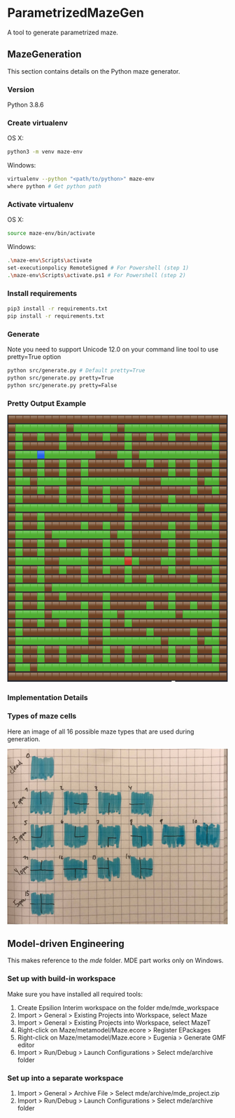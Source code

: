 # ParametrizedMazeGen

A tool to generate parametrized maze.

## MazeGeneration

This section contains details on the Python maze generator.

### Version

Python 3.8.6

### Create virtualenv

OS X:

```bash
python3 -m venv maze-env
```

Windows:

```bash
virtualenv --python "<path/to/python>" maze-env
where python # Get python path
```

### Activate virtualenv

OS X:

```bash
source maze-env/bin/activate
```

Windows:

```bash
.\maze-env\Scripts\activate
set-executionpolicy RemoteSigned # For Powershell (step 1)
.\maze-env\Scripts\activate.ps1 # For Powershell (step 2)
```

### Install requirements

```bash
pip3 install -r requirements.txt
pip install -r requirements.txt
```

### Generate

Note you need to support Unicode 12.0 on your command line tool to use pretty=True option

```bash
python src/generate.py # Default pretty=True
python src/generate.py pretty=True
python src/generate.py pretty=False
```

### Pretty Output Example

![alt text](doc/pretty_output.png "Output")

### Implementation Details

### Types of maze cells

Here an image of all 16 possible maze types that are used during generation.

![alt text](doc/cells.jpg "Maze cell types")

## Model-driven Engineering

This makes reference to the _mde_ folder. MDE part works only on Windows.

### Set up with build-in workspace

Make sure you have installed all required tools:

1. Create Epsilion Interim workspace on the folder mde/mde_workspace
2. Import > General > Existing Projects into Workspace, select Maze
3. Import > General > Existing Projects into Workspace, select MazeT
4. Right-click on Maze/metamodel/Maze.ecore > Register EPackages
5. Right-click on Maze/metamodel/Maze.ecore > Eugenia > Generate GMF editor
6. Import > Run/Debug > Launch Configurations > Select mde/archive folder

### Set up into a separate workspace

1. Import > General > Archive File > Select mde/archive/mde_project.zip
2. Import > Run/Debug > Launch Configurations > Select mde/archive folder
